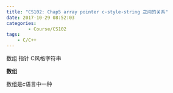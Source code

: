 ```yaml
---
title: "CS102: Chap5 array pointer c-style-string 之间的关系"
date: 2017-10-29 08:52:03
categories:
        - Course/CS102
tags:
	- C/C++
---
```


数组 指针 C风格字符串

**数组**

数组是c语言中一种